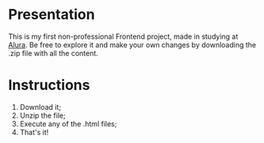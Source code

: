# Presentation

This is my first non-professional Frontend project, made in studying at [Alura](alura.com.br).
Be free to explore it and make your own changes by downloading the .zip file with all the content.

# Instructions

1. Download it;
2. Unzip the file;
3. Execute any of the .html files;
4. That's it!
